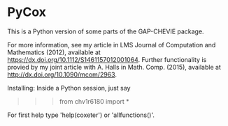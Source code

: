 # PyCox

This is a Python version of some parts of the GAP-CHEVIE package.

For more information, see my article in LMS Journal of Computation and 
Mathematics (2012), available at https://dx.doi.org/10.1112/S1461157012001064. Further
functionality is provied by my joint article with A. Halls in Math. Comp. (2015),
available at http://dx.doi.org/10.1090/mcom/2963.

Installing: Inside a Python session, just say

>>> from chv1r6180 import *

For first help type 'help(coxeter') or 'allfunctions()'.
